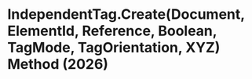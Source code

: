 # IndependentTag.Create(Document, ElementId, Reference, Boolean, TagMode, TagOrientation, XYZ) Method (2026)

﻿
